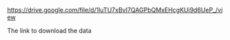 https://drive.google.com/file/d/1luTU7xBvI7QAGPbQMxEHcgKUi9d6UeP_/view

The link to download the data
